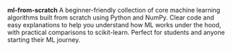 **ml-from-scratch**
A beginner-friendly collection of core machine learning algorithms built from scratch using Python and NumPy. Clear code and easy explanations to help you understand how ML works under the hood, with practical comparisons to scikit-learn. Perfect for students and anyone starting their ML journey.
